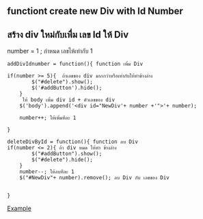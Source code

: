 ## functiont create new Div with Id Number

## สร้าง div ใหม่กับเพื่ม เลข Id ให้ Div

 number = 1 ; กำหนด เลขไห้เท่ากับ 1

	addDivIdnumber = function(){ function เพิ่ม Div
	
	if(number >= 5){  ถ้าเลขของ div มากกว่าหรือเท่ากับให้ทำข้างล่าง
	   		$("#delete").show();
	   		$('#addButton').hide();
		}
		 ให้ body เพิ่ม div id + ตัวเลขของ div 
  		$('body').append('<div id="NewDiv'+ number +'">'+ number);

     	number++; ให้เพิ่มทีละ 1		

	}
	
	deleteDivById = function(){ function ลบ Div
	if(number <= 2){ ถ้า div หมด ให้ทำ ข้างล่าง
			$("#addButton").show();
			$("#delete").hide();
		}		
		number--; ให้ลบทีละ 1 
		$("#NewDiv"+ number).remove(); ลบ Div กับ เลขของ Div
		
	
	}

[Example](../examples/createDivIdNumber.html)